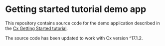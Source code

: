 # Getting started tutorial demo app

This repository contains source code for the demo application described in the 
[Cx Getting Started tutorial](http://cx.codaxy.com/v/master/docs/intro/step-by-step).

The source code has been updated to work with Cx version ^17.1.2.

